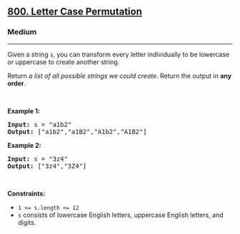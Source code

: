 <h2><a href="https://leetcode.com/problems/letter-case-permutation">800. Letter Case Permutation</a></h2><h3>Medium</h3><hr><p>Given a string <code>s</code>, you can transform every letter individually to be lowercase or uppercase to create another string.</p>

<p>Return <em>a list of all possible strings we could create</em>. Return the output in <strong>any order</strong>.</p>

<p> </p>
<p><strong class="example">Example 1:</strong></p>

<pre>
<strong>Input:</strong> s = "a1b2"
<strong>Output:</strong> ["a1b2","a1B2","A1b2","A1B2"]
</pre>

<p><strong class="example">Example 2:</strong></p>

<pre>
<strong>Input:</strong> s = "3z4"
<strong>Output:</strong> ["3z4","3Z4"]
</pre>

<p> </p>
<p><strong>Constraints:</strong></p>

<ul>
	<li><code>1 <= s.length <= 12</code></li>
	<li><code>s</code> consists of lowercase English letters, uppercase English letters, and digits.</li>
</ul>
